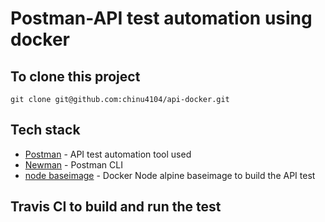 # Postman-API test automation using docker

## To clone this project

```
git clone git@github.com:chinu4104/api-docker.git
```

## Tech stack

* [Postman](https://www.getpostman.com/) - API test automation tool used
* [Newman](https://www.npmjs.com/package/newman) - Postman CLI
* [node baseimage](https://hub.docker.com/_/node/) - Docker Node alpine baseimage to build the API test

## Travis CI to build and run the test
